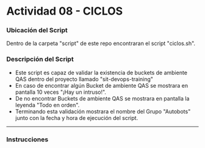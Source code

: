 # **Actividad 08 - CICLOS**

### Ubicación del Script

Dentro de la carpeta "script" de este repo encontraran el script "ciclos.sh".

###  Descripción del Script

+ Este script es capaz de validar la existencia de buckets de ambiente QAS dentro del proyecto llamado "sit-devops-training"  
+ En caso de encontrar algún Bucket de ambiente QAS se mostrara en pantalla 10 veces "¡Hay un intruso!".  
+ De no encontrar Buckets de ambiente QAS se mostrara en pantalla la leyenda "Todo en orden".  
+ Terminando esta validación mostrara el nombre del Grupo "Autobots" junto con la fecha y hora de ejecución del script.  
- - -  

### Instrucciones
